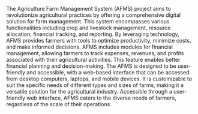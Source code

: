 The Agriculture Farm Management System (AFMS) project aims to revolutionize 
agricultural practices by offering a comprehensive digital solution for farm 
management. 
This system encompasses various functionalities including crop and livestock 
management, resource allocation, financial tracking, and reporting. By leveraging 
technology, AFMS provides farmers with tools to optimize productivity, minimize 
costs, and make informed decisions. 
AFMS includes modules for financial management, allowing farmers to track 
expenses, revenues, and profits associated with their agricultural activities. This 
feature enables better financial planning and decision-making. 
The AFMS is designed to be user-friendly and accessible, with a web-based interface 
that can be accessed from desktop computers, laptops, and mobile devices. It is 
customizable to suit the specific needs of different types and sizes of farms, making 
it a versatile solution for the agricultural industry. 
Accessible through a user-friendly web interface, AFMS caters to the diverse needs 
of farmers, regardless of the scale of their operations.
